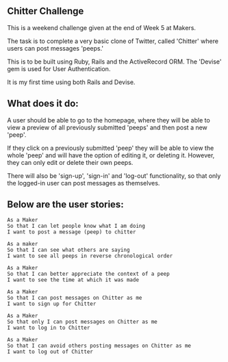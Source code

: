 ## Chitter Challenge

This is a weekend challenge given at the end of Week 5 at Makers.

The task is to complete a very basic clone of Twitter, called 'Chitter' where users can post messages 'peeps.'

This is to be built using Ruby, Rails and the ActiveRecord ORM. The 'Devise' gem is used for User Authentication.

It is my first time using both Rails and Devise.

## What does it do:

A user should be able to go to the homepage, where they will be able to view a preview of all previously submitted 'peeps' and then post a new 'peep'.

If they click on a previously submitted 'peep' they will be able to view the whole 'peep' and will have the option of editing it, or deleting it. However, they can only edit or delete their own peeps.

There will also be 'sign-up', 'sign-in' and 'log-out' functionality, so that only the logged-in user can post messages as themselves.


## Below are the user stories:
```
As a Maker
So that I can let people know what I am doing  
I want to post a message (peep) to chitter

As a maker
So that I can see what others are saying  
I want to see all peeps in reverse chronological order

As a Maker
So that I can better appreciate the context of a peep
I want to see the time at which it was made

As a Maker
So that I can post messages on Chitter as me
I want to sign up for Chitter

As a Maker
So that only I can post messages on Chitter as me
I want to log in to Chitter

As a Maker
So that I can avoid others posting messages on Chitter as me
I want to log out of Chitter
```
